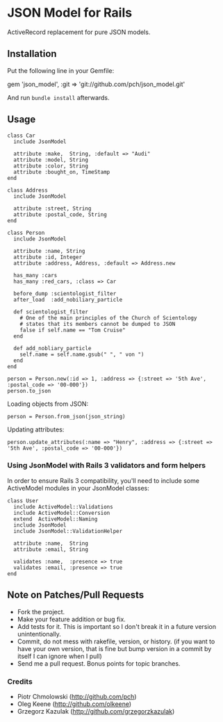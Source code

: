 # JSON Model for Rails

ActiveRecord replacement for pure JSON models.

## Installation

Put the following line in your Gemfile:

  gem 'json_model', :git => 'git://github.com/pch/json_model.git'

And run `bundle install` afterwards.

## Usage

    class Car
      include JsonModel

      attribute :make,  String, :default => "Audi"
      attribute :model, String
      attribute :color, String
      attribute :bought_on, TimeStamp
    end

    class Address
      include JsonModel

      attribute :street, String
      attribute :postal_code, String
    end

    class Person
      include JsonModel

      attribute :name, String
      attribute :id, Integer
      attribute :address, Address, :default => Address.new

      has_many :cars
      has_many :red_cars, :class => Car

      before_dump :scientologist_filter
      after_load  :add_nobiliary_particle

      def scientologist_filter
        # One of the main principles of the Church of Scientology
        # states that its members cannot be dumped to JSON
        false if self.name == "Tom Cruise"
      end

      def add_nobliary_particle
        self.name = self.name.gsub(" ", " von ")
      end
    end

    person = Person.new(:id => 1, :address => {:street => '5th Ave', :postal_code => '00-000'})
    person.to_json

Loading objects from JSON:

    person = Person.from_json(json_string)

Updating attributes:

    person.update_attributes(:name => "Henry", :address => {:street => '5th Ave', :postal_code => '00-000'})

### Using JsonModel with Rails 3 validators and form helpers

In order to ensure Rails 3 compatibility, you'll need to include some ActiveModel modules in your JsonModel classes:

    class User
      include ActiveModel::Validations
      include ActiveModel::Conversion
      extend  ActiveModel::Naming
      include JsonModel
      include JsonModel::ValidationHelper

      attribute :name,  String
      attribute :email, String

      validates :name,  :presence => true
      validates :email, :presence => true
    end

## Note on Patches/Pull Requests

* Fork the project.
* Make your feature addition or bug fix.
* Add tests for it. This is important so I don't break it in a
  future version unintentionally.
* Commit, do not mess with rakefile, version, or history.
  (if you want to have your own version, that is fine but bump version in a commit by itself I can ignore when I pull)
* Send me a pull request. Bonus points for topic branches.

### Credits

- Piotr Chmolowski (<http://github.com/pch>)
- Oleg Keene (<http://github.com/olkeene>)
- Grzegorz Kazulak (<http://github.com/grzegorzkazulak>)

